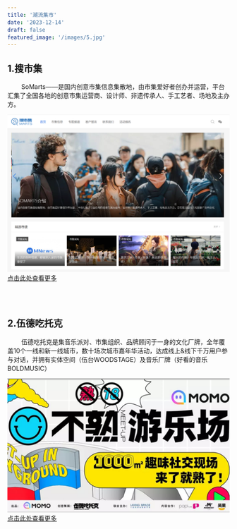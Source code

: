 ```yaml
---
title: '潮流集市'
date: '2023-12-14'
draft: false
featured_image: '/images/5.jpg'
---
```


## 1.搜市集

&nbsp;&nbsp;&nbsp;&nbsp;&nbsp;&nbsp;&nbsp;&nbsp;SoMarts——是国内创意市集信息集散地，由市集爱好者创办并运营，平台汇集了全国各地的创意市集运营商、设计师、非遗传承人、手工艺者、场地及主办方。

![markdown](/images/6.png)
[点击此处查看更多](https://www.somarts.cn/)

<br>
<br>

## 2.伍德吃托克

&nbsp;&nbsp;&nbsp;&nbsp;&nbsp;&nbsp;&nbsp;&nbsp;伍德吃托克是集音乐派对、市集组织、品牌顾问于一身的文化厂牌，全年覆盖10个一线和新一线城市，数十场次城市嘉年华活动，达成线上&线下千万用户参与对话，并拥有实体空间（伍台WOODSTAGE）及音乐厂牌（好看的音乐BOLDMUSIC）

![markdown](/images/6.2.png)
[点击此处查看更多](https://weibo.com/u/5462734668)